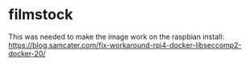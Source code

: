 # filmstock

This was needed to make the image work on the raspbian install:
https://blog.samcater.com/fix-workaround-rpi4-docker-libseccomp2-docker-20/
